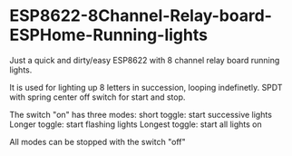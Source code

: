 # ESP8622-8Channel-Relay-board-ESPHome-Running-lights

Just a quick and dirty/easy ESP8622 with 8 channel relay board running lights.

It is used for lighting up 8 letters in succession, looping indefinetly.
SPDT with spring center off switch for start and stop.

The switch "on" has three modes:
short toggle: start successive lights
Longer toggle: start flashing lights
Longest toggle: start all lights on

All modes can be stopped with the switch "off"
